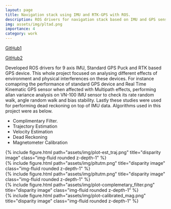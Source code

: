 ```yaml
---
layout: page
title: Navigation stack using IMU and RTK-GPS with ROS.
description: ROS drivers for navigation stack based on IMU and GPS sensors
img: assets/img/pltad.png
importance: 4
category: work
---
```


<a href="https://github.com/yashmewada9618/ROS-navigation-stack-using-IMU-and-RTK-GPS">GitHub1</a>

<a href="https://github.com/yashmewada9618/Dead-Reckoning-using-IMU">GitHub2</a>

Developed ROS drivers for 9 axis IMU, Standard GPS Puck and RTK based GPS device. This whole project focused on analysing different effects of environment and physical interferences on these devices. For instance comapring the performance of standard GPS device and Real Time Kinematic GPS sensor when affected with Multipath effects, performing allan variance analysis on VN-100 IMU sensor to check its rate random walk, angle random walk and bias stability. Lastly these studies were used for performing dead reckoning on top of IMU data. Algorithms used in this project were as below.

- Complimentary Filter.
- Trajectory Estimation
- Velocity Estimation
- Dead Reckoning
- Magnetometer Calibration


<div class="row">
    <div class="col-sm mt-3 mt-md-0">
        {% include figure.html path="assets/img/plot-est_traj.png" title="disparity image" class="img-fluid rounded z-depth-1" %}
    </div>
    <div class="col-sm mt-3 mt-md-0">
        {% include figure.html path="assets/img/pltutm.png" title="disparity image" class="img-fluid rounded z-depth-1" %}
    </div>
    <div class="col-sm mt-3 mt-md-0">
        {% include figure.html path="assets/img/pltutm.png" title="disparity image" class="img-fluid rounded z-depth-1" %}
    </div>
    <div class="col-sm mt-3 mt-md-0">
        {% include figure.html path="assets/img/plot-complemetary_filter.png" title="disparity image" class="img-fluid rounded z-depth-1" %}
    </div>
    <div class="col-sm mt-3 mt-md-0">
        {% include figure.html path="assets/img/plot-calibrated_mag.png" title="disparity image" class="img-fluid rounded z-depth-1" %}
    </div>
</div>